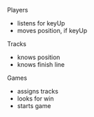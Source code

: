 Players
* listens for keyUp
* moves position, if keyUp  


Tracks  
* knows position  
* knows finish line  

Games  
* assigns tracks  
* looks for win  
* starts game  
